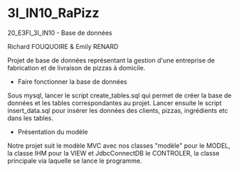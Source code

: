 # 3I_IN10_RaPizz
20_E3FI_3I_IN10 - Base de données

Richard FOUQUOIRE & Emily RENARD

Projet de base de données représentant la gestion d'une entreprise de fabrication et de livraison de pizzas à domicile.

* Faire fonctionner la base de données

Sous mysql, lancer le script create_tables.sql qui permet de créer la base de données et les tables correspondantes au projet.
Lancer ensuite le script insert_data.sql pour insérer les données des clients, pizzas, ingrédients etc dans les tables.

* Présentation du modèle 

Notre projet suit le modèle MVC avec nos classes "modèle" pour le MODEL, la classe IHM pour la VIEW et JdbcConnectDB le CONTROLER, la classe principale 
via laquelle se lance le programme.